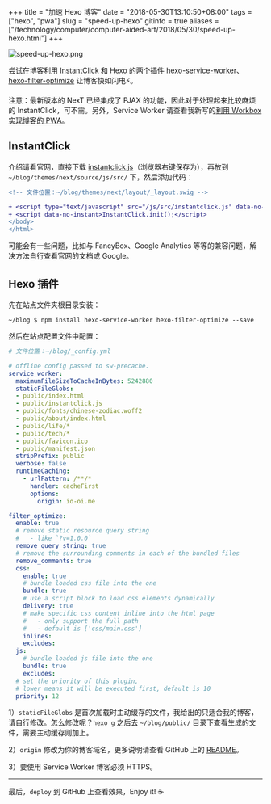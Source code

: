 +++
title = "加速 Hexo 博客"
date = "2018-05-30T13:10:50+08:00"
tags = ["hexo", "pwa"]
slug = "speed-up-hexo"
gitinfo = true
aliases = ["/technology/computer/computer-aided-art/2018/05/30/speed-up-hexo.html"]
+++

![speed-up-hexo.png](/images/speed-up-hexo.png)

尝试在博客利用 [InstantClick](https://github.com/dieulot/instantclick/) 和 Hexo 的两个插件 [hexo-service-worker](https://github.com/zoumiaojiang/hexo-service-worker)、[hexo-filter-optimize](https://github.com/theme-next/hexo-filter-optimize) 让博客快如闪电⚡。

注意：最新版本的 NexT 已经集成了 PJAX 的功能，因此对于处理起来比较麻烦的 InstantClick，可不需。另外，Service Worker 请查看我新写的[利用 Workbox 实现博客的 PWA](/tech/pwa-via-workbox/)。

## InstantClick

介绍请看官网，直接下载 [instantclick.js](https://raw.githubusercontent.com/dieulot/instantclick/master/src/instantclick.js)（浏览器右键保存为），再放到 `~/blog/themes/next/source/js/src/` 下，然后添加代码：

```diff
<!-- 文件位置：~/blog/themes/next/layout/_layout.swig -->

+ <script type="text/javascript" src="/js/src/instantclick.js" data-no-instant></script>
+ <script data-no-instant>InstantClick.init();</script>
</body>
</html>
```

可能会有一些问题，比如与 FancyBox、Google Analytics 等等的兼容问题，解决方法自行查看官网的文档或 Google。

## Hexo 插件

先在站点文件夹根目录安装：

```
~/blog $ npm install hexo-service-worker hexo-filter-optimize --save
```

然后在站点配置文件中配置：

```yml
# 文件位置：~/blog/_config.yml

# offline config passed to sw-precache.
service_worker:
  maximumFileSizeToCacheInBytes: 5242880
  staticFileGlobs:
  - public/index.html
  - public/instantclick.js
  - public/fonts/chinese-zodiac.woff2
  - public/about/index.html
  - public/life/*
  - public/tech/*
  - public/favicon.ico
  - public/manifest.json
  stripPrefix: public
  verbose: false
  runtimeCaching:
    - urlPattern: /**/*
      handler: cacheFirst
      options:
        origin: io-oi.me

filter_optimize:
  enable: true
  # remove static resource query string
  #   - like `?v=1.0.0`
  remove_query_string: true
  # remove the surrounding comments in each of the bundled files
  remove_comments: true
  css:
    enable: true
    # bundle loaded css file into the one
    bundle: true
    # use a script block to load css elements dynamically
    delivery: true
    # make specific css content inline into the html page
    #   - only support the full path
    #   - default is ['css/main.css']
    inlines:
    excludes:
  js:
    # bundle loaded js file into the one
    bundle: true
    excludes:
  # set the priority of this plugin,
  # lower means it will be executed first, default is 10
  priority: 12
```

1）`staticFileGlobs` 是首次加载时主动缓存的文件，我给出的只适合我的博客，请自行修改。怎么修改呢？`hexo g` 之后去 `~/blog/public/` 目录下查看生成的文件，需要主动缓存则加上。

2）`origin` 修改为你的博客域名，更多说明请查看 GitHub 上的 [README](https://github.com/zoumiaojiang/hexo-service-worker#用法)。

3）要使用 Service Worker 博客必须 HTTPS。

---

最后，`deploy` 到 GitHub 上查看效果，Enjoy it! ☕
